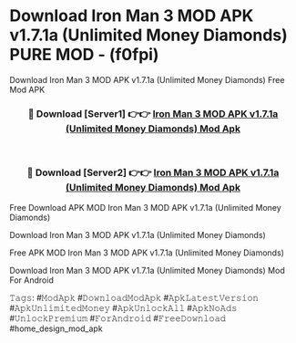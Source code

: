 # Download Iron Man 3 MOD APK v1.7.1a (Unlimited Money Diamonds) PURE MOD - (f0fpi)
Download Iron Man 3 MOD APK v1.7.1a (Unlimited Money Diamonds) Free Mod APK

<div align="center">
<h3>🔴 Download [Server1] 👉👉 <a href="https://apk-comot.site?title=Iron_Man_3_MOD_APK_v1.7.1a_(Unlimited_Money_Diamonds)">Iron Man 3 MOD APK v1.7.1a (Unlimited Money Diamonds) Mod Apk</a></h3><br>

<h3>🔴 Download [Server2] 👉👉 <a href="https://apk-comot.site?title=Iron_Man_3_MOD_APK_v1.7.1a_(Unlimited_Money_Diamonds)">Iron Man 3 MOD APK v1.7.1a (Unlimited Money Diamonds) Mod Apk</a></h3>
</div>


Free Download APK MOD Iron Man 3 MOD APK v1.7.1a (Unlimited Money Diamonds)

Download Iron Man 3 MOD APK v1.7.1a (Unlimited Money Diamonds) 

Free APK MOD Iron Man 3 MOD APK v1.7.1a (Unlimited Money Diamonds) 

Download Iron Man 3 MOD APK v1.7.1a (Unlimited Money Diamonds) Mod For Android

𝚃𝚊𝚐𝚜: #𝙼𝚘𝚍𝙰𝚙𝚔 #𝙳𝚘𝚠𝚗𝚕𝚘𝚊𝚍𝙼𝚘𝚍𝙰𝚙𝚔 #𝙰𝚙𝚔𝙻𝚊𝚝𝚎𝚜𝚝𝚅𝚎𝚛𝚜𝚒𝚘𝚗 #𝙰𝚙𝚔𝚄𝚗𝚕𝚒𝚖𝚒𝚝𝚎𝚍𝙼𝚘𝚗𝚎𝚢 #𝙰𝚙𝚔𝚄𝚗𝚕𝚘𝚌𝚔𝙰𝚕𝚕 #𝙰𝚙𝚔𝙽𝚘𝙰𝚍𝚜 #𝚄𝚗𝚕𝚘𝚌𝚔𝙿𝚛𝚎𝚖𝚒𝚞𝚖 #𝙵𝚘𝚛𝙰𝚗𝚍𝚛𝚘𝚒𝚍 #𝙵𝚛𝚎𝚎𝙳𝚘𝚠𝚗𝚕𝚘𝚊𝚍 #home_design_mod_apk